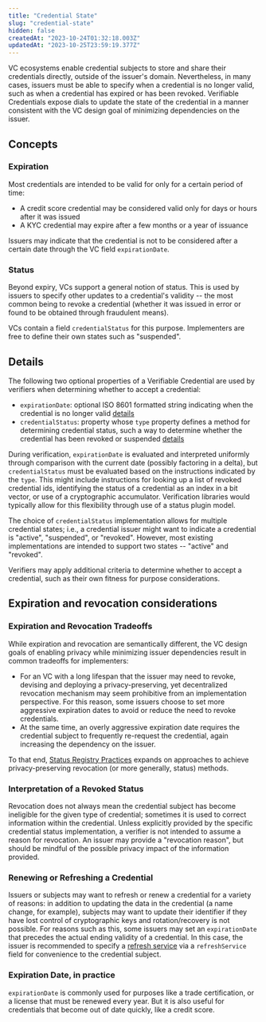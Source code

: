 ```yaml
---
title: "Credential State"
slug: "credential-state"
hidden: false
createdAt: "2023-10-24T01:32:18.003Z"
updatedAt: "2023-10-25T23:59:19.377Z"
---
```

VC ecosystems enable credential subjects to store and share their credentials directly, outside of the issuer's domain. Nevertheless, in many cases, issuers must be able to specify when a credential is no longer valid, such as when a credential has expired or has been revoked. Verifiable Credentials expose dials to update the state of the credential in a manner consistent with the VC design goal of minimizing dependencies on the issuer.

## Concepts

### Expiration

Most credentials are intended to be valid for only for a certain period of time:

- A credit score credential may be considered valid only for days or hours after it was issued
- A KYC credential may expire after a few months or a year of issuance

Issuers may indicate that the credential is not to be considered after a certain date through the VC field `expirationDate`.

### Status

Beyond expiry, VCs support a general notion of status. This is used by issuers to specify other updates to a credential's validity -- the most common being to revoke a credential (whether it was issued in error or found to be obtained through fraudulent means).

VCs contain a field `credentialStatus` for this purpose. Implementers are free to define their own states such as "suspended".

## Details

The following two optional properties of a Verifiable Credential are used by verifiers when determining whether to accept a credential:

- `expirationDate`: optional ISO 8601 formatted string indicating when the credential is no longer valid [details](https://www.w3.org/TR/vc-data-model/#expiration)
- `credentialStatus`: property whose `type` property defines a method for determining credential status, such a way to determine whether the credential has been revoked or suspended [details](https://www.w3.org/TR/vc-data-model/#status)

During verification, `expirationDate` is evaluated and interpreted uniformly through comparison with the current date (possibly factoring in a delta), but `credentialStatus` must be evaluated based on the instructions indicated by the `type`. This might include instructions for looking up a list of revoked credential ids, identifying the status of a credential as an index in a bit vector, or use of a cryptographic accumulator. Verification libraries would typically allow for this flexibility through use of a status plugin model.

The choice of `credentialStatus` implementation allows for multiple credential states; i.e., a credential issuer might want to indicate a credential is "active", "suspended", or "revoked". However, most existing implementations are intended to support two states -- "active" and "revoked".

Verifiers may apply additional criteria to determine whether to accept a credential, such as their own fitness for purpose considerations.

## Expiration and revocation considerations

### Expiration and Revocation Tradeoffs

While expiration and revocation are semantically different, the VC design goals of enabling privacy while minimizing issuer dependencies result in common tradeoffs for implementers:

- For an VC with a long lifespan that the issuer may need to revoke, devising and deploying a privacy-preserving, yet decentralized revocation mechanism may seem prohibitive from an implementation perspective. For this reason, some issuers choose to set more aggressive expiration dates to avoid or reduce the need to revoke credentials.
- At the same time, an overly aggressive expiration date requires the credential subject to frequently re-request the credential, again increasing the dependency on the issuer.

To that end, [Status Registry Practices](doc:status-registry-practices) expands on approaches to achieve privacy-preserving revocation (or more generally, status) methods.

### Interpretation of a Revoked Status

Revocation does not always mean the credential subject has become ineligible for the given type of credential; sometimes it is used to correct information within the credential. Unless explicitly provided by the specific credential status implementation, a verifier is not intended to assume a reason for revocation. An issuer may provide a "revocation reason", but should be mindful of the possible privacy impact of the information provided.

### Renewing or Refreshing a Credential

Issuers or subjects may want to refresh or renew a credential for a variety of reasons: in addition to updating the data in the credential (a name change, for example), subjects may want to update their identifier if they have lost control of cryptographic keys and rotation/recovery is not possible. For reasons such as this, some issuers may set an `expirationDate` that precedes the actual ending validity of a credential. In this case, the issuer is recommended to specify a [refresh service](https://www.w3.org/TR/vc-data-model/#refreshing) via a `refreshService` field for convenience to the credential subject.

### Expiration Date, in practice

`expirationDate` is commonly used for purposes like a trade certification, or a license that must be renewed every year. But it is also useful for credentials that become out of date quickly, like a credit score.